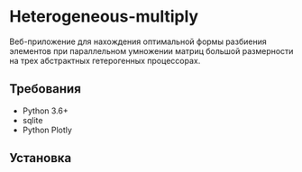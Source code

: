# Heterogeneous-multiply
Веб-приложение для нахождения оптимальной формы разбиения элементов при параллельном умножении матриц большой размерности на трех абстрактных гетерогенных процессорах.

## Требования
- Python 3.6+
- sqlite
- Python Plotly 

## Установка
